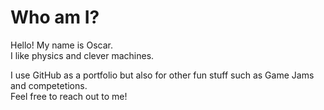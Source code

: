Who am I?
=
Hello! My name is Oscar.  
I like physics and clever machines.

I use GitHub as a portfolio but also for other fun stuff such as Game Jams and competetions.  
Feel free to reach out to me!
